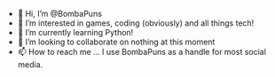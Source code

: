 - 👋 Hi, I’m @BombaPuns
- 👀 I’m interested in games, coding (obviously) and all things tech!
- 🌱 I’m currently learning Python!
- 💞️ I’m looking to collaborate on nothing at this moment
- 📫 How to reach me ... I use BombaPuns as a handle for most social media.

<!---
BombaPuns/BombaPuns is a ✨ special ✨ repository because its `README.md` (this file) appears on your GitHub profile.
You can click the Preview link to take a look at your changes.
--->
